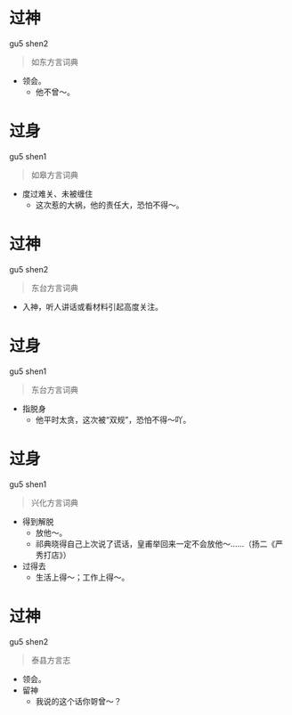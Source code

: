 # 过神
gu5 shen2
> 如东方言词典
- 领会。
  - 他不曾～。

# 过身
gu5 shen1
> 如皋方言词典
- 度过难关、未被缠住
  - 这次惹的大祸，他的责任大，恐怕不得～。

# 过神
gu5 shen2
> 东台方言词典
- 入神，听人讲话或看材料引起高度关注。

# 过身
gu5 shen1
> 东台方言词典
- 指脱身
  - 他平时太贪，这次被“双规”，恐怕不得～吖。

# 过身
gu5 shen1
> 兴化方言词典
- 得到解脱
  - 放他～。
  - 祁典晓得自己上次说了谎话，皇甫举回来一定不会放他～……（扬二《严秀打店》）
- 过得去
  - 生活上得～；工作上得～。

# 过神
gu5 shen2
> 泰县方言志
- 领会。
- 留神
  - 我说的这个话你哿曾～？
